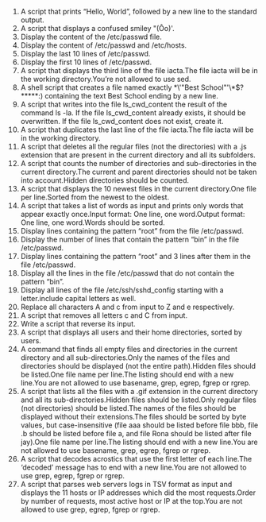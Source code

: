 1. A script that prints “Hello, World”, followed by a new line to the standard output.
2. A script that displays a confused smiley "(Ôo)'.
3. Display the content of the /etc/passwd file.
4. Display the content of /etc/passwd and /etc/hosts.
5. Display the last 10 lines of /etc/passwd.
6. Display the first 10 lines of /etc/passwd.
7. A script that displays the third line of the file iacta.The file iacta will be in the working directory.You’re not allowed to use sed.
8. A shell script that creates a file named exactly \*\\'"Best School"\'\\*$\?\*\*\*\*\*:) containing the text Best School ending by a new line.
9. A script that writes into the file ls_cwd_content the result of the command ls -la. If the file ls_cwd_content already exists, it should be overwritten. If the file ls_cwd_content does not exist, create it.
10. A script that duplicates the last line of the file iacta.The file iacta will be in the working directory.
11. A script that deletes all the regular files (not the directories) with a .js extension that are present in the current directory and all its subfolders.
12. A script that counts the number of directories and sub-directories in the current directory.The current and parent directories should not be taken into account.Hidden directories should be counted.
13. A script that displays the 10 newest files in the current directory.One file per line.Sorted from the newest to the oldest.
14. A script that takes a list of words as input and prints only words that appear exactly once.Input format: One line, one word.Output format: One line, one word.Words should be sorted.
15. Display lines containing the pattern “root” from the file /etc/passwd.
16. Display the number of lines that contain the pattern “bin” in the file /etc/passwd.
17. Display lines containing the pattern “root” and 3 lines after them in the file /etc/passwd.
18. Display all the lines in the file /etc/passwd that do not contain the pattern “bin”.
19. Display all lines of the file /etc/ssh/sshd_config starting with a letter.include capital letters as well.
20. Replace all characters A and c from input to Z and e respectively.
21. A script that removes all letters c and C from input.
22. Write a script that reverse its input.
23. A script that displays all users and their home directories, sorted by users.
24. A command that finds all empty files and directories in the current directory and all sub-directories.Only the names of the files and directories should be displayed (not the entire path).Hidden files should be listed.One file name per line.The listing should end with a new line.You are not allowed to use basename, grep, egrep, fgrep or rgrep.
25. A script that lists all the files with a .gif extension in the current directory and all its sub-directories.Hidden files should be listed.Only regular files (not directories) should be listed.The names of the files should be displayed without their extensions.The files should be sorted by byte values, but case-insensitive (file aaa should be listed before file bbb, file .b should be listed before file a, and file Rona should be listed after file jay).One file name per line.The listing should end with a new line.You are not allowed to use basename, grep, egrep, fgrep or rgrep.
26. A script that decodes acrostics that use the first letter of each line.The ‘decoded’ message has to end with a new line.You are not allowed to use grep, egrep, fgrep or rgrep.
27. A script that parses web servers logs in TSV format as input and displays the 11 hosts or IP addresses which did the most requests.Order by number of requests, most active host or IP at the top.You are not allowed to use grep, egrep, fgrep or rgrep.
